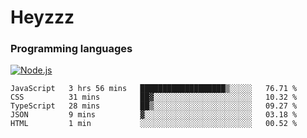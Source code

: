 # Heyzzz  

### Programming languages  

[![Node.js](https://img.shields.io/badge/-Node.js-262626?style=for-the-badge)](https://nodejs.org/ru)

<!--START_SECTION:waka-->

```text
JavaScript   3 hrs 56 mins   ███████████████████▒░░░░░   76.71 %
CSS          31 mins         ██▓░░░░░░░░░░░░░░░░░░░░░░   10.32 %
TypeScript   28 mins         ██▒░░░░░░░░░░░░░░░░░░░░░░   09.27 %
JSON         9 mins          ▓░░░░░░░░░░░░░░░░░░░░░░░░   03.18 %
HTML         1 min           ░░░░░░░░░░░░░░░░░░░░░░░░░   00.52 %
```

<!--END_SECTION:waka-->
